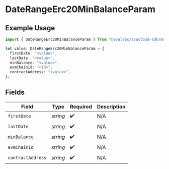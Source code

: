 # DateRangeErc20MinBalanceParam

## Example Usage

```typescript
import { DateRangeErc20MinBalanceParam } from "@avalabs/avacloud-sdk/models/components";

let value: DateRangeErc20MinBalanceParam = {
  firstDate: "<value>",
  lastDate: "<value>",
  minBalance: "<value>",
  evmChainId: "<id>",
  contractAddress: "<value>",
};
```

## Fields

| Field              | Type               | Required           | Description        |
| ------------------ | ------------------ | ------------------ | ------------------ |
| `firstDate`        | *string*           | :heavy_check_mark: | N/A                |
| `lastDate`         | *string*           | :heavy_check_mark: | N/A                |
| `minBalance`       | *string*           | :heavy_check_mark: | N/A                |
| `evmChainId`       | *string*           | :heavy_check_mark: | N/A                |
| `contractAddress`  | *string*           | :heavy_check_mark: | N/A                |